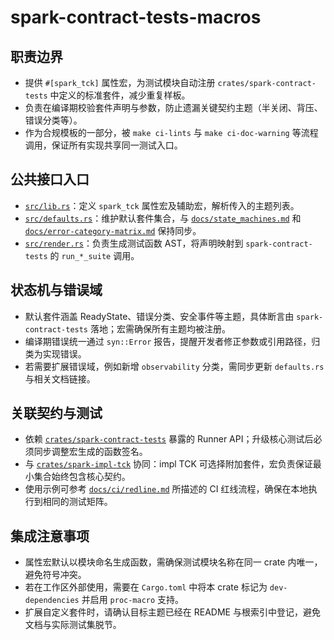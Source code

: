 # spark-contract-tests-macros

## 职责边界
- 提供 `#[spark_tck]` 属性宏，为测试模块自动注册 `crates/spark-contract-tests` 中定义的标准套件，减少重复样板。
- 负责在编译期校验套件声明与参数，防止遗漏关键契约主题（半关闭、背压、错误分类等）。
- 作为合规模板的一部分，被 `make ci-lints` 与 `make ci-doc-warning` 等流程调用，保证所有实现共享同一测试入口。

## 公共接口入口
- [`src/lib.rs`](./src/lib.rs)：定义 `spark_tck` 属性宏及辅助宏，解析传入的主题列表。
- [`src/defaults.rs`](./src/defaults.rs)：维护默认套件集合，与 [`docs/state_machines.md`](../../docs/state_machines.md) 和 [`docs/error-category-matrix.md`](../../docs/error-category-matrix.md) 保持同步。
- [`src/render.rs`](./src/render.rs)：负责生成测试函数 AST，将声明映射到 `spark-contract-tests` 的 `run_*_suite` 调用。

## 状态机与错误域
- 默认套件涵盖 ReadyState、错误分类、安全事件等主题，具体断言由 `spark-contract-tests` 落地；宏需确保所有主题均被注册。
- 编译期错误统一通过 `syn::Error` 报告，提醒开发者修正参数或引用路径，归类为实现错误。
- 若需要扩展错误域，例如新增 `observability` 分类，需同步更新 `defaults.rs` 与相关文档链接。

## 关联契约与测试
- 依赖 [`crates/spark-contract-tests`](../spark-contract-tests) 暴露的 Runner API；升级核心测试后必须同步调整宏生成的函数签名。
- 与 [`crates/spark-impl-tck`](../spark-impl-tck) 协同：impl TCK 可选择附加套件，宏负责保证最小集合始终包含核心契约。
- 使用示例可参考 [`docs/ci/redline.md`](../../docs/ci/redline.md) 所描述的 CI 红线流程，确保在本地执行到相同的测试矩阵。

## 集成注意事项
- 属性宏默认以模块命名生成函数，需确保测试模块名称在同一 crate 内唯一，避免符号冲突。
- 若在工作区外部使用，需要在 `Cargo.toml` 中将本 crate 标记为 `dev-dependencies` 并启用 `proc-macro` 支持。
- 扩展自定义套件时，请确认目标主题已经在 README 与根索引中登记，避免文档与实际测试集脱节。
